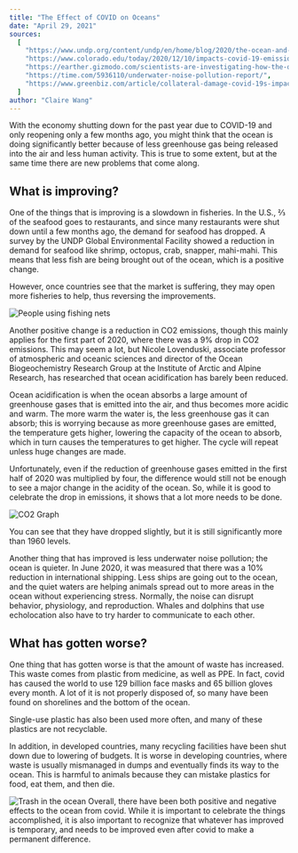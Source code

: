 ```yaml
---
title: "The Effect of COVID on Oceans"
date: "April 29, 2021"
sources:
  [
    "https://www.undp.org/content/undp/en/home/blog/2020/the-ocean-and-covid-19.html#:~:text=In%20the%20near%20term%2C%20the,climate%20change%20on%20the%20ocean",
    "https://www.colorado.edu/today/2020/12/10/impacts-covid-19-emissions-reductions-remain-murky-oceans",
    "https://earther.gizmodo.com/scientists-are-investigating-how-the-quiet-of-covid-19-1845845938",
    "https://time.com/5936110/underwater-noise-pollution-report/",
    "https://www.greenbiz.com/article/collateral-damage-covid-19s-impact-ocean-plastic-pollution",
  ]
author: "Claire Wang"
---
```


With the economy shutting down for the past year due to COVID-19 and only reopening only a few months ago, you might think that the ocean is doing significantly better because of less greenhouse gas being released into the air and less human activity. This is true to some extent, but at the same time there are new problems that come along.

## What is improving?

One of the things that is improving is a slowdown in fisheries. In the U.S., ⅔ of the seafood goes to restaurants, and since many restaurants were shut down until a few months ago, the demand for seafood has dropped. A survey by the UNDP Global Environmental Facility showed a reduction in demand for seafood like shrimp, octopus, crab, snapper, mahi-mahi. This means that less fish are being brought out of the ocean, which is a positive change.

However, once countries see that the market is suffering, they may open more fisheries to help, thus reversing the improvements.

![People using fishing nets](https://lh3.googleusercontent.com/QsFIjgqF1BPKDS95y52mhkgTGA4MnvA8zuNYNJ2ZuXbZ_fCOJxWi5IpJNybx2VH0EZHHb_9Lj63DYYGXYnUgDWAG1izrKeZnp2w1FsQv1-JgiKyVdiOdYZ9dkuuIcGurGA=w1280)

Another positive change is a reduction in CO2 emissions, though this mainly applies for the first part of 2020, where there was a 9% drop in CO2 emissions. This may seem a lot, but Nicole Lovenduski, associate professor of atmospheric and oceanic sciences and director of the Ocean Biogeochemistry Research Group at the Institute of Arctic and Alpine Research, has researched that ocean acidification has barely been reduced.

Ocean acidification is when the ocean absorbs a large amount of greenhouse gases that is emitted into the air, and thus becomes more acidic and warm. The more warm the water is, the less greenhouse gas it can absorb; this is worrying because as more greenhouse gases are emitted, the temperature gets higher, lowering the capacity of the ocean to absorb, which in turn causes the temperatures to get higher. The cycle will repeat unless huge changes are made.

Unfortunately, even if the reduction of greenhouse gases emitted in the first half of 2020 was multiplied by four, the difference would still not be enough to see a major change in the acidity of the ocean. So, while it is good to celebrate the drop in emissions, it shows that a lot more needs to be done.

![CO2 Graph](https://econofact.org/wp-content/uploads/2020/08/Haleco2WEB.png)

You can see that they have dropped slightly, but it is still significantly more than 1960 levels.

Another thing that has improved is less underwater noise pollution; the ocean is quieter. In June 2020, it was measured that there was a 10% reduction in international shipping. Less ships are going out to the ocean, and the quiet waters are helping animals spread out to more areas in the ocean without experiencing stress. Normally, the noise can disrupt behavior, physiology, and reproduction. Whales and dolphins that use echolocation also have to try harder to communicate to each other.

## What has gotten worse?

One thing that has gotten worse is that the amount of waste has increased. This waste comes from plastic from medicine, as well as PPE. In fact, covid has caused the world to use 129 billion face masks and 65 billion gloves every month. A lot of it is not properly disposed of, so many have been found on shorelines and the bottom of the ocean.

Single-use plastic has also been used more often, and many of these plastics are not recyclable.

In addition, in developed countries, many recycling facilities have been shut down due to lowering of budgets. It is worse in developing countries, where waste is usually mismanaged in dumps and eventually finds its way to the ocean. This is harmful to animals because they can mistake plastics for food, eat them, and then die.

![Trash in the ocean](/covid-ocean.png)
Overall, there have been both positive and negative effects to the ocean from covid. While it is important to celebrate the things accomplished, it is also important to recognize that whatever has improved is temporary, and needs to be improved even after covid to make a permanent difference.
